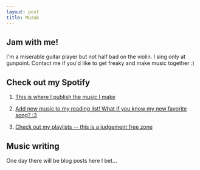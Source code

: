 ```yaml
---
layout: post
title: Muzak
---
```


## Jam with me!
I'm a miserable guitar player but not half bad on the violin. I sing only at gunpoint. Contact me if you'd like to get freaky and make music together :)

## Check out my Spotify
1. [This is where I publish the music I make](https://open.spotify.com/artist/0ZmlanDXiaqB9JOJEyBGGF?si=7Ls3tFwxQKSql3OmewT3_w)

2. [Add new music to my reading list! What if you know my new favorite song? :3](https://open.spotify.com/playlist/0fHigJTn4T8SgHTdpGVBH7?si=a793b6ec2fb94b43&pt=f227ee9720ca0752505ba2552ebb24fa)

3. [Check out my playlists -- this is a judgement free zone](https://open.spotify.com/user/60727spb0sfh9ijzix1ya4dxi/playlists)

## Music writing
One day there will be blog posts here I bet...